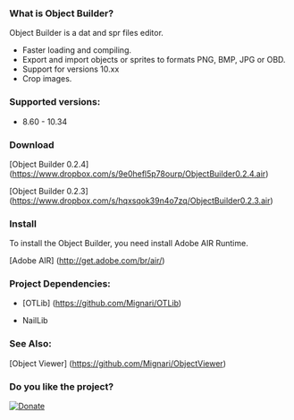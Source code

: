### What is Object Builder?

Object Builder is a dat and spr files editor.

* Faster loading and compiling.
* Export and import objects or sprites to formats PNG, BMP, JPG or OBD.
* Support for versions 10.xx
* Crop images.

### Supported versions:

* 8.60 - 10.34

### Download

[Object Builder 0.2.4] (https://www.dropbox.com/s/9e0hefl5p78ourp/ObjectBuilder0.2.4.air)


[Object Builder 0.2.3] (https://www.dropbox.com/s/hqxsqok39n4o7zq/ObjectBuilder0.2.3.air)


### Install 

To install the Object Builder, you need install Adobe AIR Runtime.

[Adobe AIR] (http://get.adobe.com/br/air/)

### Project Dependencies:

* [OTLib] (https://github.com/Mignari/OTLib)

* NailLib

### See Also:

[Object Viewer] (https://github.com/Mignari/ObjectViewer)

### Do you like the project?

[![Donate](https://www.paypalobjects.com/en_US/i/btn/btn_donate_LG.gif)](https://www.paypal.com/cgi-bin/webscr?cmd=_s-xclick&hosted_button_id=QFNUYQ24ULK7S)
